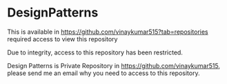 # DesignPatterns
This is available in https://github.com/vinaykumar515?tab=repositories required access to view this repository  

Due to integrity, access to this repository has been restricted. 

Design Patterns is Private Repository in https://github.com/vinaykumar515, please send me an email why you need to access to this repository.
